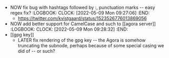 - NOW fix bug with hashtags followed by :, punctuation marks -- easy regex fix?
  :LOGBOOK:
  CLOCK: [2022-05-09 Mon 09:27:06]
  :END:
	- https://twitter.com/kvistgaard/status/1523526776013869056
- NOW add better support for CamelCase and such to [[agora server]]
  :LOGBOOK:
  CLOCK: [2022-05-09 Mon 09:28:32]
  :END:
- [[gpg key]]
	- LATER fix rendering of the gpg key -- the Agora is somehow truncating the subnode, perhaps because of some special casing we did of -- or such?